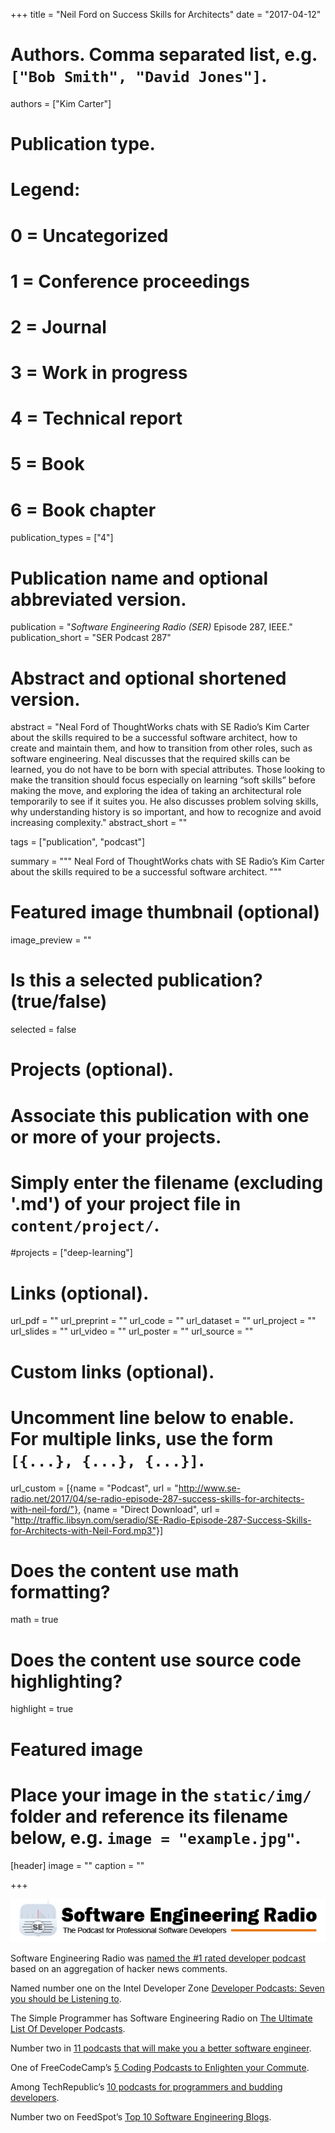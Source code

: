 +++
title = "Neil Ford on Success Skills for Architects"
date = "2017-04-12"

# Authors. Comma separated list, e.g. `["Bob Smith", "David Jones"]`.
authors = ["Kim Carter"]

# Publication type.
# Legend:
# 0 = Uncategorized
# 1 = Conference proceedings
# 2 = Journal
# 3 = Work in progress
# 4 = Technical report
# 5 = Book
# 6 = Book chapter
publication_types = ["4"]

# Publication name and optional abbreviated version.
publication = "*Software Engineering Radio (SER)* Episode 287, IEEE."
publication_short = "SER Podcast 287"

# Abstract and optional shortened version.
abstract = "Neal Ford of ThoughtWorks chats with SE Radio’s Kim Carter about the skills required to be a successful software architect, how to create and maintain them, and how to transition from other roles, such as software engineering. Neal discusses that the required skills can be learned, you do not have to be born with special attributes. Those looking to make the transition should focus especially on learning “soft skills” before making the move, and exploring the idea of taking an architectural role temporarily to see if it suites you. He also discusses problem solving skills, why understanding history is so important, and how to recognize and avoid increasing complexity."
abstract_short = ""

tags = ["publication", "podcast"]

summary = """
Neal Ford of ThoughtWorks chats with SE Radio’s Kim Carter about the skills required to be a successful software architect.
"""

# Featured image thumbnail (optional)
image_preview = ""

# Is this a selected publication? (true/false)
selected = false

# Projects (optional).
#   Associate this publication with one or more of your projects.
#   Simply enter the filename (excluding '.md') of your project file in `content/project/`.
#projects = ["deep-learning"]
 

# Links (optional).
url_pdf = ""
url_preprint = ""
url_code = ""
url_dataset = ""
url_project = ""
url_slides = ""
url_video = ""
url_poster = ""
url_source = ""

# Custom links (optional).
#   Uncomment line below to enable. For multiple links, use the form `[{...}, {...}, {...}]`.
url_custom = [{name = "Podcast", url = "http://www.se-radio.net/2017/04/se-radio-episode-287-success-skills-for-architects-with-neil-ford/"}, {name = "Direct Download", url = "http://traffic.libsyn.com/seradio/SE-Radio-Episode-287-Success-Skills-for-Architects-with-Neil-Ford.mp3"}]

# Does the content use math formatting?
math = true

# Does the content use source code highlighting?
highlight = true

# Featured image
# Place your image in the `static/img/` folder and reference its filename below, e.g. `image = "example.jpg"`.
[header]
image = ""
caption = ""

+++

[![Software Engineering Radio](/img/publication/se-radio-logo.png)](http://www.se-radio.net/team/kim-carter/)

Software Engineering Radio was [named the #1 rated developer podcast](https://sprint.ly/blog/developer-podcasts-of-hacker-news/) based on an aggregation of hacker news comments.

Named number one on the Intel Developer Zone [Developer Podcasts: Seven you should be Listening to](https://software.intel.com/en-us/blogs/2013/02/14/developer-podcasts-seven-you-should-be-listening-to).

The Simple Programmer has Software Engineering Radio on [The Ultimate List Of Developer Podcasts](https://simpleprogrammer.com/ultimate-list-developer-podcasts/).

Number two in [11 podcasts that will make you a better software engineer](http://www.sleepeasysoftware.com/11-podcasts-that-will-make-you-a-better-software-engineer/).

One of FreeCodeCamp’s [5 Coding Podcasts to Enlighten your Commute](https://medium.freecodecamp.org/5-coding-podcasts-to-enlighten-your-commute-ec4a9c3f8504).

Among TechRepublic’s [10 podcasts for programmers and budding developers](https://www.techrepublic.com/article/10-podcasts-for-programmers-and-budding-developers/).

Number two on FeedSpot’s [Top 10 Software Engineering Blogs](http://blog.feedspot.com/software_engineering_blogs/).


